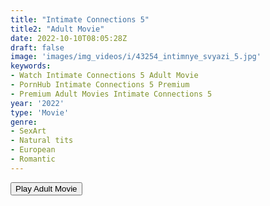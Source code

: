 ```yaml
---
title: "Intimate Connections 5"
title2: "Adult Movie"
date: 2022-10-10T08:05:28Z
draft: false
image: 'images/img_videos/i/43254_intimnye_svyazi_5.jpg'
keywords:
- Watch Intimate Connections 5 Adult Movie
- PornHub Intimate Connections 5 Premium
- Premium Adult Movies Intimate Connections 5
year: '2022'
type: 'Movie'
genre:
- SexArt
- Natural tits
- European
- Romantic
---
```


<div class="d-g gg-5 ai-c">
<button onclick="window.open('?ero3=films/intimate-connections-5','_blank')">Play Adult Movie</button>
</div>
